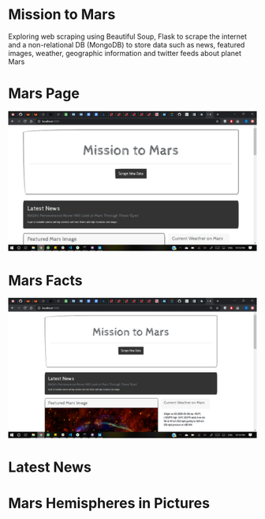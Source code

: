 # Mission to Mars
Exploring web scraping using Beautiful Soup, Flask to scrape the internet and a non-relational DB (MongoDB) to store data such as news, featured images, weather, geographic information and twitter feeds about planet Mars

# Mars Page
![Header](images/Header.png)

# Mars Facts
![Header](images/HalfPage.png)


# Latest News

# Mars Hemispheres in Pictures



